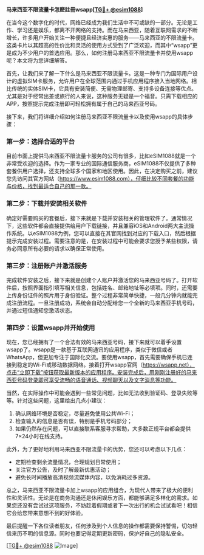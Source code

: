 **马来西亚不限流量卡怎麽註冊wsapp[[TG💪+ @esim1088](https://t.me/s/esim1088)]**

在当今这个数字化的时代，网络已经成为我们生活中不可或缺的一部分。无论是工作、学习还是娱乐，都离不开网络的支持。而在马来西亚，随着互联网需求的不断增长，许多用户开始关注一种便捷且经济实惠的服务——马来西亚的不限流量卡。这类卡片以其超高的性价比和灵活的使用方式受到了广泛欢迎，而其中“wsapp”更是成为不少用户的首选应用。那么，如何注册马来西亚不限流量卡并使用wsapp呢？本文将为您详细解答。

首先，让我们来了解一下什么是马来西亚不限流量卡。这是一种专门为国际用户设计的虚拟SIM卡服务，允许用户在全球范围内通过手机应用程序接入当地网络。相比传统的实体SIM卡，它具有安装简便、无需物理邮寄、支持多设备连接等优点。尤其是对于经常出差或旅行的人来说，这种服务无疑是一个福音。只需下载相应的APP，按照提示完成注册即可轻松拥有属于自己的马来西亚号码。

接下来，我们将详细介绍如何注册马来西亚不限流量卡以及使用wsapp的具体步骤：

### 第一步：选择合适的平台
目前市面上提供马来西亚不限流量卡服务的公司有很多，比如eSIM1088就是一个非常受欢迎的选择。作为一家专业的国际通信服务商，eSIM1088不仅提供了多种套餐供用户选择，还支持全球多个国家和地区使用。因此，在决定购买之前，建议您先访问其官方网站（https://www.esim1088.com），仔细比较不同套餐的功能与价格，找到最适合自己的那一款。

### 第二步：下载并安装相关软件
确定好需要购买的套餐后，接下来就是下载并安装相关的管理软件了。通常情况下，这些软件都会直接提供给用户下载链接，并且兼容iOS和Android两大主流操作系统。以eSIM1088为例，您可以直接在其官网找到对应的下载入口，然后根据提示完成安装过程。需要注意的是，在安装过程中可能会要求您授予某些权限，请务必同意所有必要的请求以确保正常使用。

### 第三步：注册账户并激活服务
完成软件安装之后，接下来就是创建个人账户并激活您的马来西亚号码了。打开软件后，按照界面指引填写相关信息，包括姓名、邮箱地址等必填项。同时，还需要上传身份证件的照片用于身份验证。整个过程非常简单快捷，一般几分钟内就能完成注册流程。一旦注册成功，系统会自动分配给您一个全新的马来西亚手机号码，并通过短信通知您激活状态。

### 第四步：设置wsapp并开始使用
现在，您已经拥有了一个合法有效的马来西亚号码，接下来就可以着手设置wsapp了。wsapp是一款基于互联网通讯的应用程序，类似于微信或者WhatsApp，但更加专注于国际化交流。要使用wsapp，首先需要确保手机已连接到稳定的Wi-Fi或移动数据网络。接着打开wsapp官网（https://wsapp.net），点击“立即下载”按钮获取最新版本的应用程序。安装完成后，用刚刚注册好的马来西亚号码登录即可享受流畅的语音通话、视频聊天以及文字消息等功能。

当然，在实际操作中可能会遇到一些常见问题，比如无法收到验证码、登录失败等等。针对这些问题，这里给出几点小建议：
1. 确认网络环境是否稳定，尽量避免使用公共Wi-Fi；
2. 检查输入的信息是否有误，特别是手机号码部分；
3. 如果仍然存在问题，可以直接联系客服寻求帮助，大多数正规平台都会提供7×24小时在线支持。

此外，为了更好地利用马来西亚不限流量卡的优势，您还可以考虑以下几点：
- 定期检查剩余流量情况，合理规划日常使用；
- 关注官方公告，及时了解最新优惠活动；
- 避免长时间播放高清视频流媒体内容，以免消耗过多资源。

总之，马来西亚不限流量卡加上wsapp的应用组合，为现代人带来了极大的便利性和灵活性。无论是在商务沟通还是休闲娱乐方面，都能够满足多样化的需求。如果您还没有尝试过这项服务，不妨趁着假期或者下一次出行的机会试试看吧！相信它会给您带来意想不到的好体验。

最后提醒一下各位读者朋友，任何涉及到个人信息的操作都需要保持警惕，切勿轻信来历不明的信息源。同时也要记得定期更新密码，保护好自己的隐私安全。

[[TG💪+ @esim1088](https://t.me/s/esim1088) ![Image](https://i.postimg.cc/4NQfJmqS/Snipaste-2025-05-13-00-14-12.png)]